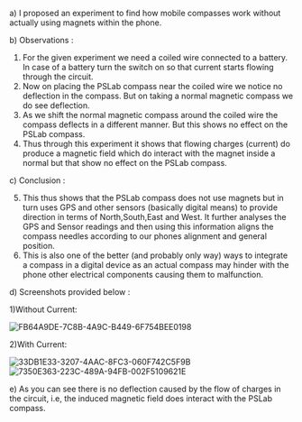 a) I proposed an experiment to find how mobile compasses work without actually using magnets within the phone.

b) Observations :
1) For the given experiment we need a coiled wire connected to a battery. In case of a battery turn the switch on so that current starts flowing through the circuit.
2) Now on placing the PSLab compass near the coiled wire we notice no deflection in the compass. But on taking a normal magnetic compass we do see deflection.
3) As we shift the normal magnetic compass around the coiled wire the compass deflects in a different manner. But this shows no effect on the PSLab compass.
4) Thus through this experiment it shows that flowing charges (current) do produce a magnetic field which do interact with the magnet inside a normal but that show no effect on the PSLab compass.

c) Conclusion :

5) This thus shows that the PSLab compass does not use magnets but in turn uses GPS and other sensors (basically digital means) to provide direction in terms of North,South,East and West. It further analyses the GPS and Sensor readings and then using this information aligns the compass needles according to our phones alignment and general position.
6) This is also one of the better (and probably only way) ways to integrate a compass in a digital device as an actual compass may hinder with the phone other electrical components causing them to malfunction.

d) Screenshots provided below :

1)Without Current:

![FB64A9DE-7C8B-4A9C-B449-6F754BEE0198](https://user-images.githubusercontent.com/34577844/71761582-f32c8a80-2ef1-11ea-9ec5-b4c133fe7ec7.jpeg)

2)With Current:

![33DB1E33-3207-4AAC-8FC3-060F742C5F9B](https://user-images.githubusercontent.com/34577844/71761703-4f8faa00-2ef2-11ea-9c48-68554aeeb68e.jpeg)
![7350E363-223C-489A-94FB-002F5109621E](https://user-images.githubusercontent.com/34577844/71761706-4f8faa00-2ef2-11ea-8f67-56b17e18e542.jpeg)

e) As you can see there is no deflection caused by the flow of charges in the circuit, i.e, the induced magnetic field does interact with the PSLab compass.
